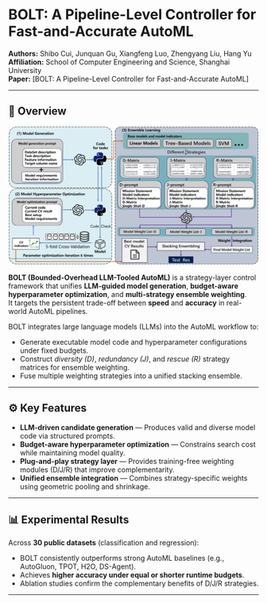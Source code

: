 # BOLT: A Pipeline-Level Controller for Fast-and-Accurate AutoML

**Authors:** Shibo Cui, Junquan Gu, Xiangfeng Luo, Zhengyang Liu, Hang Yu  
**Affiliation:** School of Computer Engineering and Science, Shanghai University  
**Paper:** [BOLT: A Pipeline-Level Controller for Fast-and-Accurate AutoML]

---

## 🧩 Overview
<p align="center">
  <img src="./tests/assets/method.png">
</p>

**BOLT (Bounded-Overhead LLM-Tooled AutoML)** is a strategy-layer control framework that unifies **LLM-guided model generation**, **budget-aware hyperparameter optimization**, and **multi-strategy ensemble weighting**.  
It targets the persistent trade-off between **speed** and **accuracy** in real-world AutoML pipelines.

BOLT integrates large language models (LLMs) into the AutoML workflow to:
- Generate executable model code and hyperparameter configurations under fixed budgets.  
- Construct *diversity (D)*, *redundancy (J)*, and *rescue (R)* strategy matrices for ensemble weighting.  
- Fuse multiple weighting strategies into a unified stacking ensemble.

---

## ⚙️ Key Features

- **LLM-driven candidate generation** — Produces valid and diverse model code via structured prompts.
- **Budget-aware hyperparameter optimization** — Constrains search cost while maintaining model quality.
- **Plug-and-play strategy layer** — Provides training-free weighting modules (D/J/R) that improve complementarity.
- **Unified ensemble integration** — Combines strategy-specific weights using geometric pooling and shrinkage.

---

## 📊 Experimental Results

Across **30 public datasets** (classification and regression):
- BOLT consistently outperforms strong AutoML baselines (e.g., AutoGluon, TPOT, H2O, DS-Agent).
- Achieves **higher accuracy under equal or shorter runtime budgets**.
- Ablation studies confirm the complementary benefits of D/J/R strategies.

---


